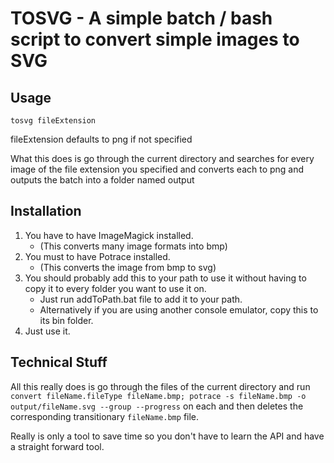 TOSVG - A simple batch / bash script to convert simple images to SVG
============================================================

Usage
------------

``tosvg fileExtension``

fileExtension defaults to png if not specified

What this does is go through the current directory and searches for every image of the file extension you specified and converts each to png and outputs the batch into a folder named output

Installation
-------------

1. You have to have ImageMagick installed.
	* (This converts many image formats into bmp)
2. You must to have Potrace installed.
	* (This converts the image from bmp to svg)
3. You should probably add this to your path to use it without having to copy it to every folder you want to use it on.
	* Just run addToPath.bat file to add it to your path.
	* Alternatively if you are using another console emulator, copy this to its bin folder.
4. Just use it.

Technical Stuff
---------------

All this really does is go through the files of the current directory and run ``convert fileName.fileType fileName.bmp; potrace -s fileName.bmp -o output/fileName.svg --group --progress`` on each and then deletes the corresponding transitionary ``fileName.bmp`` file.

Really is only a tool to save time so you don't have to learn the API and have a straight forward tool.